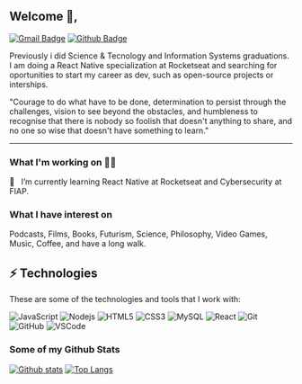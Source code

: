 ## Welcome 👋,
[![Gmail Badge](https://img.shields.io/badge/-ifelipesm@outlook.com-0078D4?style=flat&logo=microsoft%20outlook&logoColor=white&link=mailto:ifelipesm@outlook.com)](mailto:ifelipesm@outlook.com) [![Github Badge](https://img.shields.io/badge/-ifelipesm-grey?style=flat&logo=github&logoColor=white&link=https://github.com/ifelipesm/)](https://www.github.com/ifelipesm/) 


Previously i did Science & Tecnology and Information Systems graduations.
I am doing a React Native specialization at Rocketseat and searching for oportunities to start my career as dev, such as open-source projects or interships.

"Courage to do what have to be done, determination to persist through the challenges, vision to see beyond the obstacles, and humbleness to recognise that there is nobody so foolish that doesn't anything to share, and no one so wise that doesn't have something to learn."

----

### What I'm working on 👨‍💻

🌱 &nbsp; I’m currently learning React Native at Rocketseat and Cybersecurity at FIAP. <br>


### What I have interest on

Podcasts, Films, Books, Futurism, Science, Philosophy, Video Games, Music, Coffee, and have a long walk. 

## ⚡ Technologies

These are some of the technologies and tools that I work with:


![JavaScript](https://img.shields.io/badge/-JavaScript-black?style=flat-square&logo=javascript)
![Nodejs](https://img.shields.io/badge/-Nodejs-339933?style=flat-square&logo=Node.js&logoColor=white)
![HTML5](https://img.shields.io/badge/-HTML5-E34F26?style=flat-square&logo=html5&logoColor=white)
![CSS3](https://img.shields.io/badge/-CSS3-1572B6?style=flat-square&logo=css3)
![MySQL](https://img.shields.io/badge/-MySQL-4479A1?style=flat-square&logo=mysql&logoColor=white)
![React](https://img.shields.io/badge/-React-61DAFB?style=flat-square&logoColor=white&logo=React)
![Git](https://img.shields.io/badge/-Git-black?style=flat-square&logo=git)
![GitHub](https://img.shields.io/badge/-GitHub-181717?style=flat-square&logo=github)
![VSCode](https://img.shields.io/badge/-VSCode-007ACC?style=flat-square&logo=visual-studio-code&logoColor=white)


### Some of my Github Stats


[![Github stats](https://github-readme-stats.vercel.app/api?username=ifelipesm&show_icons=true&include_all_commits=true&theme=synthwave)](https://github.com/ifelipesm/github-readme-stats)
[![Top Langs](https://github-readme-stats.vercel.app/api/top-langs/?username=ifelipesm&layout=compact&theme=synthwave)](https://github.com/ifelipesm/github-readme-stats)
